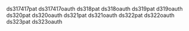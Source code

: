 ds317417pat
ds317417oauth
ds318pat
ds318oauth
ds319pat
d319oauth
ds320pat
ds320oauth
ds321pat
ds321oauth
ds322pat
ds322oauth
ds323pat
ds323oauth